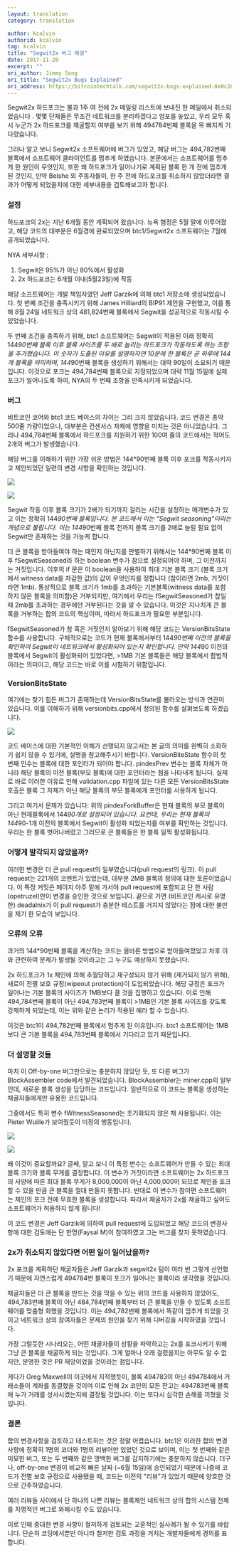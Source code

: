 ```yaml
---
layout: translation
category: translation

author: Kcalvin
authorid: kcalvin
tag: kcalvin
title: "Segwit2x 버그 해설"
date: 2017-11-20
excerpt: ""
ori_author: Jimmy Song
ori_title: "Segwit2x Bugs Explained"
ori_address: https://bitcointechtalk.com/segwit2x-bugs-explained-8e0c286124bc
---
```


Segwit2x 하드포크는 불과 1주 여 전에 2x 메일링 리스트에 보내진 한 메일에서 취소되었습니다 . 몇몇 단체들은 무조건 네트워크를 분리하겠다고 엄포를 놓았고, 우리 모두 혹시 누군가 2x 하드포크를 채굴할지 여부를 보기 위해 494784번째 블록을 목 빠지게 기다렸습니다.

그러나 알고 보니 Segwit2x 소프트웨어에 버그가 있었고, 해당 버그는 494,782번째 블록에서 소프트웨어 클라이언트를 멈추게 하였습니다. 본문에서는 소프트웨어를 멈추게 한 원인이 무엇인지, 또한 왜 하드포크가 일어나기로 계획된 블록 한 개 전에 멈추게 된 것인지, 만약 Belshe 외 주동자들이, 한 주 전에 하드포크를 취소하지 않았더라면 결과가 어떻게 되었을지에 대한 세부내용을 검토해보고자 합니다.

### 설정
하드포크의 2x는 지난 6개월 동안 계획되어 왔습니다. 뉴욕 협정은 5월 말에 이루어졌고, 해당 코드의 대부분은 6월경에 완료되었으며 btc1/Segwit2x 소프트웨어는 7월에 공개되었습니다.

NYA 세부사항 :

1. Segwit은 95%가 아닌 80%에서 활성화
2. 2x 하드포크는 6개월 이내(5월23일)에 작동

해당 소프트웨어는 개발 책임자였던 Jeff Garzik에 의해 btc1 저장소에 생성되었습니다. 첫 번째 조건을 충족시키기 위해 James Hilliard의 BIP91 제안을 구현했고, 이를 통해 8월 24일 네트워크 상의 481,824번째 블록에서 Segwit을 성공적으로 작동시킬 수 있었습니다.

두 번째 조건을 충족하기 위해, btc1 소프트웨어는 Segwit이 적용된 이래 정확히 144*90번째 블록 이후 블록 사이즈를 두 배로 늘리는 하드포크가 작동하도록 하는 조항을 추가했습니다. 이 숫자가 도출된 이유를 설명하자면 10분에 한 블록은 곧 하루에 144개 블록을 의미하며, 144*90번째 블록을 생성하기 위해서는 대략 90일이 소요되기 때문입니다. 이것으로 포크는 494,784번째 블록으로 지정되었으며 대략 11월 15일에 실제 포크가 일어나도록 하여, NYA의 두 번째 조항을 만족시키게 되었습니다.

### 버그

비트코인 코어와 btc1 코드 베이스의 차이는 그리 크지 않았습니다. 코드 변경은 총약 500줄 가량이었으나, 대부분은 컨센서스 자체에 영향을 미치는 것은 아니었습니다. 그러나 494,784번째 블록에서 하드포크를 지원하기 위한 100여 줄의 코드에서는 적어도 2개의 버그가 발생했습니다.

해당 버그를 이해하기 위한 가장 쉬운 방법은 144*90번째 블록 이후 포크를 작동시키자고 제안되었던 일련의 변경 사항을 확인하는 것입니다.

![](/asset/img/post/seg2-1.jpg)

![](/asset/img/post/seg2-2.jpg)

Segwit 작동 이후 블록 크기가 2배가 되기까지 걸리는 시간을 설정하는 매개변수가 있고 이는 정확히 144*90번째 블록입니다. 본 코드에서 이는 "Segwit seasoning"이라는 개념으로 불립니다. 이는 144*90번째 블록 전까지 블록 크기를 2배로 늘릴 필요 없이 Segwit만 존재하는 것을 가능케 합니다.

더 큰 블록을 받아들여야 하는 때인지 아닌지를 판별하기 위해서는 144*90번째 블록 이후 fSegwitSeasoned라 하는 boolean 변수가 참으로 설정되어야 하며, 그 이전까지는 거짓입니다. 이후의 if 문은 이 boolean을 사용하여 최대 기본 블록 크기 (블록 크기에서 witness data를 차감한 값)의 값이 무엇인지를 정합니다 (참이라면 2mb, 거짓이라면 1mb). 통상적으로 블록 크기가 1mb를 초과하는 기본블록(witness data를 포함하지 않은 블록을 의미함)은 거부되지만, 여기에서 우리는 fSegwitSeasoned가 참일 때 2mb를 초과하는 경우에만 거부된다는 것을 알 수 있습니다. 이것은 지나치게 큰 블록을 거부하는 합의 코드의 핵심이며, 따라서 하드포크가 필요한 부분입니다.

fSegwitSeasoned가 참 혹은 거짓인지 알아보기 위해 해당 코드는 VersionBitsState 함수를 사용합니다. 구체적으로는 코드가 현재 블록에서부터 144*90번째 이전의 블록을 확인하여 Segwit이 네트워크에서 활성화되어 있는지 확인합니다. 만약 144*90 이전의 블록에서 Segwit이 활성화되어 있었다면, >1MB 기본 블록들은 해당 블록에서 합법적이라는 의미이고, 해당 코드는 바로 이를 시험하기 위함입니다.

### VersionBitsState
여기에는 찾기 힘든 버그가 존재하는데 VersionBitsState를 불러오는 방식과 연관이 있습니다. 이를 이해하기 위해 versionbits.cpp에서 정의된 함수를 살펴보도록 하겠습니다.

![](/asset/img/post/seg2-3.jpg)

코드 베이스에 대한 기본적인 이해가 선행되지 않고서는 본 글의 의미를 완벽히 소화하기 쉽지 않을 수 있기에, 설명을 참고해주시기 바랍니다. VersionBiteState 함수의 첫 번째 인수는 블록에 대한 포인터가 되어야 합니다. pindexPrev 변수는 블록 자체가 아니라 해당 블록의 이전 블록(부모 블록)에 대한 포인터라는 점을 나타내게 됩니다. 실제로 바로 이러한 이유로 인해 validation.cpp 파일에 있는 다른 모든 VersionBitsState 호출은 블록 그 자체가 아닌 해당 블록의 부모 블록에게 포인터를 사용하게 됩니다.

그리고 여기서 문제가 있습니다: 위의 pindexForkBuffer은 현재 블록의 부모 블록이 아닌 현재블록에서 144*90개로 설정되어 있습니다. 요컨대, 우리는 현재 블록의 144*90-1개 이전의 블록에서 Segwit이 활성화 되었는지를 여부를 확인하는 것입니다. 우리는 한 블록 벗어나버렸고 그러므로 큰 블록들은 한 블록 일찍 활성화됩니다.

### 어떻게 발각되지 않았을까?
이러한 변경은 더 큰 pull request의 일부였습니다(pull request의 링크). 이 pull request는 221개의 코멘트가 있었는데, 대부분 2MB 블록의 정의에 대한 토론이었습니다. 이 특정 커밋은 페이지 아주 밑에 가서야 pull request에 포함되고 단 한 사람(opetruzel)만이 변경을 승인한 것으로 보입니다. 끝으로 가면 (비트코인 캐시로 유명한) deadalnix가 이 pull request가 충분한 테스트를 거치지 않았다는 점에 대한 불만을 제기 한 모습이 보입니다.

### 오류의 오류
과거의 144*90번째 블록을 계산하는 코드는 올바른 방법으로 받아들여졌었고 차후 이와 관련하여 문제가 발생될 것이라고는 그 누구도 예상하지 못했습니다.

2x 하드포크가 1x 체인에 의해 추월당하고 재구성되지 않기 위해 (제거되지 않기 위해), 새로이 전멸 보호 규정(wipeout protection)이 도입되었습니다. 해당 규정은 포크가 일어나는 기본 블록의 사이즈가 1MB보다 클 것을 집행하고 있습니다. 이로 인해 494,784번째 블록이 아닌 494,783번째 블록이 >1MB인 기본 블록 사이즈를 갖도록 강제하게 되었는데, 이는 위와 같은 논리가 적용된 예라 할 수 있습니다.

이것은 btc1이 494,782번째 블록에서 멈추게 된 이유입니다. btc1 소프트웨어는 1MB보다 큰 기본 블록을 494,783번째 블록에서 기다리고 있기 때문입니다.

### 더 설명할 것들
마치 이 Off-by-one 버그만으로는 충분하지 않았던 듯, 또 다른 버그가 BlockAssembler code에서 발견되었습니다. BlockAssembler는 miner.cpp의 일부인데, 새로운 블록 생성을 담당하는 코드입니다. 일반적으로 이 코드는 블록을 생성하는 채굴자들에게만 유용한 코드입니다.

그중에서도 특히 변수 fWitnessSeasoned는 초기화되지 않은 채 사용됩니다. 이는 Pieter Wuille가 보여줬듯이 미정의 행동입니다.

![](/asset/img/post/seg2-4.jpg)

![](/asset/img/post/seg2-5.jpg)

왜 이것이 중요할까요? 글쎄, 알고 보니 이 특정 변수는 소프트웨어가 만들 수 있는 최대 블록 크기와 블록 무게를 결정합니다. 이 변수가 거짓이라면 소프트웨어는 2x 하드포크의 사양에 따른 최대 블록 무게가 8,000,000이 아닌 4,000,000이 되므로 체인을 포크 할 수 있을 만큼 큰 블록을 절대 만들지 못합니다. 반대로 이 변수가 참이면 소프트웨어는 체인의 포크 전에 무효한 블록을 생성합니다. 따라서 채굴자가 2x를 채굴하고 싶어도 소프트웨어가 허용하지 않게 됩니다!

이 코드 변경은 Jeff Garzik에 의하여 pull request에 도입되었고 해당 코드의 변경사항에 대한 검토에는 단 한명(Faysal M)이 참여하였고 그는 버그를 찾지 못하였습니다.

### 2x가 취소되지 않았다면 어떤 일이 일어났을까?
2x 포크를 계획하던 채굴자들은 Jeff Garzik과 segwit2x 팀이 여러 번 그렇게 선언했기 때문에 자연스럽게 494784번 블록이 포크가 일어나는 블록이라 생각했을 것입니다.

채굴자들은 더 큰 블록을 만드는 것을 막을 수 있는 위의 코드를 사용하지 않았어도, 494,783번째 블록이 아닌 484,784번째 블록부터 더 큰 블록을 만들 수 있도록 소프트웨어를 맞춤형 화했을 것입니다. 이는 494,782번째 블록에서 똑같이 멈추게 되었을 것이고 네트워크 상의 참여자들은 문제의 원인을 찾기 위해 디버깅을 시작하였을 것입니다.

가장 그럴듯한 시나리오는, 어떤 채굴자들이 상황을 파악하고는 2x를 포크시키기 위해 그냥 큰 블록을 채굴하게 되는 것입니다. 그게 얼마나 오래 걸렸을지는 아무도 알 수 없지만, 분명한 것은 PR 재앙이었을 것이라는 점입니다.

게다가 Greg Maxwell이 이곳에서 지적했듯이, 블록 494783이 아닌 494784에서 거래소들이 계좌를 동결했을 것이며 이로 인해 2x 코인의 모든 잔고는 494783번째 블록에 누가 거래를 성사시켰는지에 결정될 것입니다. 이는 또다시 심각한 손해를 끼쳤을 것입니다.

### 결론
합의 변경사항을 검토하고 테스트하는 것은 정말 어렵습니다. btc1은 이러한 합의 변경사항에 정확히 1명의 코더와 1명의 리뷰어만 있었던 것으로 보이며, 이는 첫 번째와 같은 미묘한 버그, 또는 두 번째와 같은 명백한 버그를 감지하기에는 충분하지 않습니다. 더구나, off-by-one 변경이 비교적 빠른 날짜 (~6월 15일)에 승인되었기 때문에 나중에 코드가 전멸 보호 규정으로 사용됐을 때, 코드는 이전의 "리뷰"가 있었기 때문에 양호한 것으로 간주하였습니다.

여러 리뷰들 사이에서 단 하나의 나쁜 리뷰는 블록체인 네트워크 상의 합의 시스템 전체를 치명적인 버그로 와해시킬 수도 있습니다.

이로 인해 중대한 변경 사항이 철저하게 검토되는 교훈적인 실사례가 될 수 있기를 바랍니다. 단순히 코딩에서뿐만 아니라 철저한 검토 과정을 거치는 개발자들에게 경의를 표합니다.

